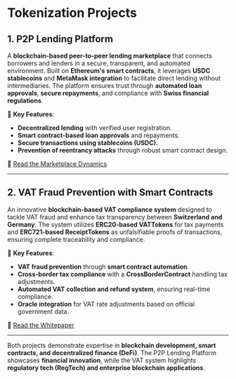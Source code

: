 # **Tokenization Projects**

## **1. P2P Lending Platform**
A **blockchain-based peer-to-peer lending marketplace** that connects borrowers and lenders in a secure, transparent, and automated environment. Built on **Ethereum's smart contracts**, it leverages **USDC stablecoins** and **MetaMask integration** to facilitate direct lending without intermediaries. The platform ensures trust through **automated loan approvals**, **secure repayments**, and compliance with **Swiss financial regulations**.

🔹 **Key Features**:
- **Decentralized lending** with verified user registration.
- **Smart contract-based loan approvals** and repayments.
- **Secure transactions using stablecoins (USDC).**
- **Prevention of reentrancy attacks** through robust smart contract design.

🔗 [Read the Marketplace Dynamics](https://github.com/darioganz/Tokenization/blob/a1c31020395dbfd6e484b606dd5001073fe9b346/P2P%20Lending/Marketplace%20Dynamics.pdf)

---

## **2. VAT Fraud Prevention with Smart Contracts**
An innovative **blockchain-based VAT compliance system** designed to tackle VAT fraud and enhance tax transparency between **Switzerland and Germany**. The system utilizes **ERC20-based VATTokens** for tax payments and **ERC721-based ReceiptTokens** as unfalsifiable proofs of transactions, ensuring complete traceability and compliance.

🔹 **Key Features**:
- **VAT fraud prevention** through **smart contract automation**.
- **Cross-border tax compliance** with a **CrossBorderContract** handling tax adjustments.
- **Automated VAT collection and refund system**, ensuring real-time compliance.
- **Oracle integration** for VAT rate adjustments based on official government data.

🔗 [Read the Whitepaper](https://github.com/darioganz/Tokenization/blob/c0eba6712b6d9efb970e81d0b21883e16b667d8f/VAT%20Fraud/Whitepaper.md)

---

Both projects demonstrate expertise in **blockchain development, smart contracts, and decentralized finance (DeFi)**. The P2P Lending Platform showcases **financial innovation**, while the VAT system highlights **regulatory tech (RegTech) and enterprise blockchain applications**.
